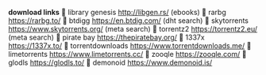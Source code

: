 __**download links**__
:link: library genesis <http://libgen.rs/> (ebooks)
:link: rarbg <https://rarbg.to/>
:link: btdigg <https://en.btdig.com/> (dht search)
:link: skytorrents <https://www.skytorrents.org/> (meta search)
:link: torrentz2 <https://torrentz2.eu/> (meta search)
:link: pirate bay <https://thepiratebay.org/>
:link: 1337x <https://1337x.to/>
:link: torrentdownloads <https://www.torrentdownloads.me/>
:link: limetorrents <https://www.limetorrents.cc/>
:link: zooqle <https://zooqle.com/>
:link: glodls <https://glodls.to/>
:link: demonoid <https://www.demonoid.is/>